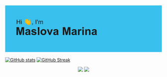 ![HI HEADER](./imgs/header.png)

[![GitHub stats](https://github-readme-stats.vercel.app/api?username=mymidiii&count_private=truei&show_icons=true&theme=react)](https://github.com/anuraghazra/github-readme-stat)
[![GitHub Streak](http://github-readme-streak-stats.herokuapp.com?user=MyMiDiII&theme=react&hide_border=true&date_format=M%20j%5B%2C%20Y%5D)](https://git.io/streak-stats)

<p align="center">
    <img src="https://github-readme-stats.vercel.app/api?username=mymidiii&count_private=truei&show_icons=true&theme=react" width="300"/> <img src="http://github-readme-streak-stats.herokuapp.com?user=MyMiDiII&theme=react&hide_border=true&date_format=M%20j%5B%2C%20Y%5D" width="300"/> 
</p>
